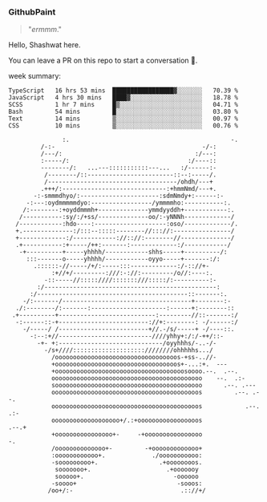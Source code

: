 
### GithubPaint

>"*ermmm*." 

Hello, Shashwat here.

You can leave a PR on this repo to start a conversation 🌝.

week summary: 
<!--START_SECTION:waka-->

```text
TypeScript   16 hrs 53 mins  █████████████████▓░░░░░░░   70.39 %
JavaScript   4 hrs 30 mins   ████▓░░░░░░░░░░░░░░░░░░░░   18.78 %
SCSS         1 hr 7 mins     █▒░░░░░░░░░░░░░░░░░░░░░░░   04.71 %
Bash         54 mins         █░░░░░░░░░░░░░░░░░░░░░░░░   03.80 %
Text         14 mins         ▒░░░░░░░░░░░░░░░░░░░░░░░░   00.97 %
CSS          10 mins         ▒░░░░░░░░░░░░░░░░░░░░░░░░   00.76 %
```

<!--END_SECTION:waka-->
   
	                            
			       :.                                             -.                  
             /-:-                                         -/-:                  
             /---/:                                     :/---:                  
             :-----/:                                 :/----::                  
             --------/:   ...---:::::::::::---...   :/------:-                  
              /--------/::------------------------::--:-----/.                  
              /------------------------------------/ohdh/---+                 
             .+++/:-----------------------------:+hmmNmd/---+.                 
           -:-smmmdhyo/:----------------------:sdmNmdy+:------:-               
         -:---:oydmmmmmdyo:-----------------/ymmmmho:-----------:.              
        /:--------:+oyddmmmh+--------------ymmdyyddh+------------:.             
       /-----------:sy/:/+ss/--------------oo/:-yNNNh-------------/             
      /------------:hdo----:--------------------:oso/-------------/.            
      +.--------------:/:::--:::::--------//::://:----------------/             
      +-------------:/------------://:://:--------//--------------/             
      .+-----------:+-----/++:-------:-------------:/------------/              
       -+----------+-----yhhhh/------------shhs-----+----------/:               
         :::-------o-----yhhhh/------------oyyo-----+-------:/:                 
           .::::::-//-----/+/:-----:::-------------:/-:://+-                   
                :+//+/---------:///:-://:---------/o//:----:.                   
              -::-----//:::::////:::::::///:::::/:----------:-                  
            :/------------------------------------------------:               
          :/------------------------------------------::-------:.               
        -/:-------/------------------------------------+--------:-              
      ./:--------/:-------:---------------------:------+:--------::             
     .+----------+---------------------------:---------//::-------:/            
      -:------::-+-------------------------://+:--------: -/------:/            
        -/-----/ /-------------------------+//.-/s/-----+ -/----::.             
          -:--:+//--------------------------////yhhy+:/:/-++/::-                
            -+- +:-----------------------------/oyyhhhs/-..-/-                  
              -/s+////::::::::::::::::::::////////ohhhhhs.../                   
                /oooooooooooooooooooooooooooooooooos-+ss-..//-                  
                +oooooooooooooooooooooooooooooooooos+-...:+.  ---               
                +oooooooooooooooooooooooooooooooooooosoooo.--.  .--.            
                oooooooooooooooooooooooooooooooooooooooooo    --.  .:-         
                sooooooooooooooooooooooooooooooooooooooooo      .--. .---    
                ooooooooooooooooooooooooooooooooooooooooos         .--. .--.    
                ooooooooooooooooooooooooooooooooooooooooos            .--. .:-  
                ooooooooooooooooooo+/.:+ooooooooooooooooos               .--.+  
                +oooooooooooooooo+-     -+oooooooooooooooo                  -.  
                /oooooooooooooo+-         -+ooooooooooooo+                      
                :oooooooooooo+.             ./ooooooooooo:                      
                -sooooooooo+.                 .+oooooooos.                      
                 sooooooo+.                     .+ooooooy                     
                 sooooo+.                         -oooooo                       
                -soooo+                            -sooos:                    
               /oo+/:-                              .:://+/
